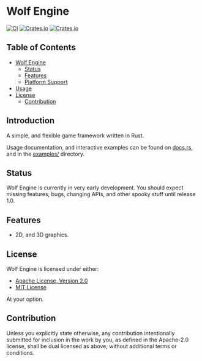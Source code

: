# Wolf Engine

[![CI](https://github.com/AlexiWolf/wolf_engine/actions/workflows/ci.yml/badge.svg)](https://github.com/AlexiWolf/wolf_engine/actions/workflows/ci.yml)
[![Crates.io](https://img.shields.io/crates/l/wolf_engine)](https://github.com/AlexiWolf/wolf_engine#license)
[![Crates.io](https://img.shields.io/crates/v/wolf_engine)](https://crates.io/crates/wolf_engine)

## Table of Contents 

<!--toc:start-->
- [Wolf Engine](#wolf-engine)
  - [Status](#status)
  - [Features](#features)
  - [Platform Support](#platform-support)
- [Usage](#usage)
- [License](#license)
  - [Contribution](#contribution)
<!--toc:end-->

## Introduction 

A simple, and flexible game framework written in Rust.

Usage documentation, and interactive examples can be found on 
[docs.rs](https://docs.rs/wolf_engine/latest/wolf_engine/), and in the [examples/](examples/) 
directory.

## Status

Wolf Engine is currently in very early development.  You should expect missing features, bugs, 
changing APIs, and other spooky stuff until release 1.0.

## Features

- 2D, and 3D graphics.

## License

Wolf Engine is licensed under either:

- [Apache License, Version 2.0](LICENSE-APACHE)
- [MIT License](LICENSE-MIT)

At your option.

## Contribution

Unless you explicitly state otherwise, any contribution intentionally submitted for inclusion in the work by you, as 
defined in the Apache-2.0 license, shall be dual licensed as above, without additional terms or conditions.

